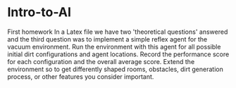 # Intro-to-AI
First homework 
In a Latex file we have two 'theoretical questions' answered and the third question was to implement a simple reflex agent for the vacuum environment. Run the environment with this agent for all possible initial dirt configurations and agent locations. Record the performance score for each configuration and the overall average score. Extend the environment so to get differently shaped rooms, obstacles, dirt generation process, or other features you consider important.
